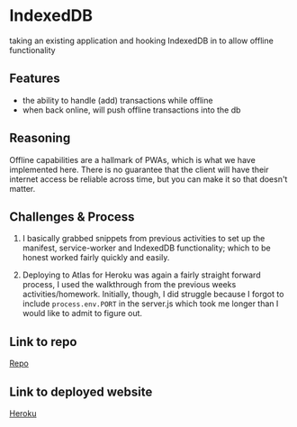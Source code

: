 # IndexedDB
taking an existing application and hooking IndexedDB in to allow offline functionality

## Features
* the ability to handle (add) transactions while offline
* when back online, will push offline transactions into the db

## Reasoning
Offline capabilities are a hallmark of PWAs, which is what we have implemented here. There is no guarantee that the client will have their internet access be reliable across time, but you can make it so that doesn't matter.

## Challenges & Process
1. I basically grabbed snippets from previous activities to set up the manifest, service-worker and IndexedDB functionality; which to be honest worked fairly quickly and easily.

2. Deploying to Atlas for Heroku was again a fairly straight forward process, I used the walkthrough from the previous weeks activities/homework. Initially, though, I did struggle because I forgot to include `process.env.PORT` in the server.js which took me longer than I would like to admit to figure out.

## Link to repo
[Repo](https://github.com/bendemic90/IndexedDB)

## Link to deployed website
[Heroku](https://sheltered-refuge-25860.herokuapp.com/)